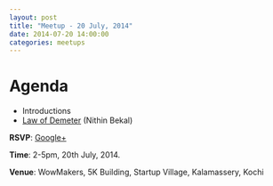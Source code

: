 ```yaml
---
layout: post
title: "Meetup - 20 July, 2014"
date: 2014-07-20 14:00:00
categories: meetups
---
```


# Agenda

* Introductions
* [Law of Demeter](http://slides.nithinbekal.com/demeter/) (Nithin Bekal)

**RSVP**: [Google+](https://plus.google.com/events/c07cm1b4k82kjjd2uv906u51jn8?authkey=COjk5sW1-ci5mAE)

**Time**: 2-5pm, 20th July, 2014.

**Venue**: WowMakers, 5K Building, Startup Village, Kalamassery, Kochi
